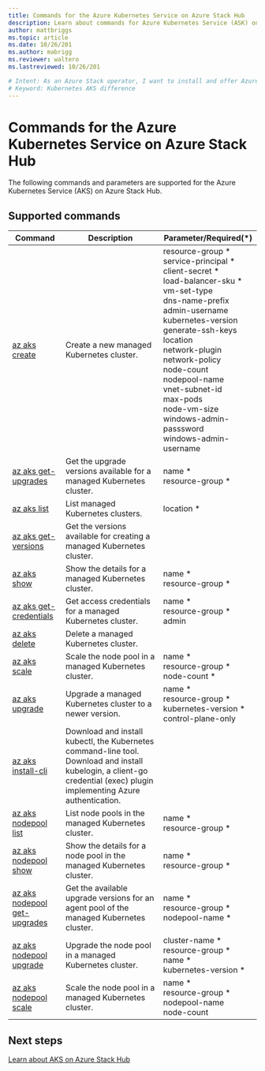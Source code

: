 ```yaml
---
title: Commands for the Azure Kubernetes Service on Azure Stack Hub
description: Learn about commands for Azure Kubernetes Service (ASK) on Azure Stack Hub.
author: mattbriggs
ms.topic: article
ms.date: 10/26/201
ms.author: mabrigg
ms.reviewer: waltero
ms.lastreviewed: 10/26/201

# Intent: As an Azure Stack operator, I want to install and offer Azure Kubernetes Service on Azure Stack Hub so my supported user can offer containerized solutions.
# Keyword: Kubernetes AKS difference
---
```


# Commands for the Azure Kubernetes Service on Azure Stack Hub

The following commands and parameters are supported for the Azure Kubernetes Service (AKS) on Azure Stack Hub.

## Supported commands

| Command | Description | Parameter/Required(*) |
|---|---|---|
| [az aks create](/cli/azure/aks?view=azure-cli-latest#az_aks_create) | Create a new managed Kubernetes cluster. | resource-group *<br>service-principal *<br>client-secret *<br>load-balancer-sku *<br>vm-set-type<br>dns-name-prefix<br>admin-username<br>kubernetes-version<br>generate-ssh-keys<br>location<br>network-plugin<br>network-policy<br>node-count<br>nodepool-name<br>vnet-subnet-id<br>max-pods<br>node-vm-size<br>windows-admin-passsword<br>windows-admin-username |
| [az aks get-upgrades](/cli/azure/aks?view=azure-cli-latest#az_aks_get_upgrades) | Get the upgrade versions available for a managed Kubernetes cluster. | name *<br>resource-group * |
| [az aks list](/cli/azure/aks?view=azure-cli-latest#az_aks_list) | List managed Kubernetes clusters. | location * |
| [az aks get-versions](/cli/azure/aks?view=azure-cli-latest#az_aks_get_versions) | Get the versions available for creating a managed Kubernetes cluster.  |  |
| [az aks show](/cli/azure/aks?view=azure-cli-latest#az_aks_show) | Show the details for a managed Kubernetes cluster. | name *<br>resource-group * |
| [az aks get-credentials](/cli/azure/aks?view=azure-cli-latest#az_aks_get_credentials) | Get access credentials for a managed Kubernetes cluster.  | name *<br>resource-group *<br>admin |
| [az aks delete](/cli/azure/aks?view=azure-cli-latest#az_aks_delete) | Delete a managed Kubernetes cluster. |  |
| [az aks scale](/cli/azure/aks?view=azure-cli-latest#az_aks_scale) | Scale the node pool in a managed Kubernetes cluster. | name *<br>resource-group *<br>node-count * |
| [az aks upgrade](/cli/azure/aks?view=azure-cli-latest#az_aks_upgrade) | Upgrade a managed Kubernetes cluster to a newer version.  | name *<br>resource-group *<br>kubernetes-version *<br>control-plane-only |
| [az aks install-cli](/cli/azure/aks?view=azure-cli-latest#az_aks_install_cli) | Download and install kubectl, the Kubernetes command-line tool. Download and install kubelogin, a client-go credential (exec) plugin implementing Azure authentication. |  |
| [az aks nodepool list](/cli/azure/aks/nodepool?view=azure-cli-latest#az_aks_nodepool_list) | List node pools in the managed Kubernetes cluster. | name *<br>resource-group * |
| [az aks nodepool show](/cli/azure/aks/nodepool?view=azure-cli-latest#az_aks_nodepool_show) | Show the details for a node pool in the managed Kubernetes cluster.  | name *<br>resource-group * |
| [az aks nodepool get-upgrades](/cli/azure/aks/nodepool?view=azure-cli-latest#az_aks_nodepool_get_upgrades) | Get the available upgrade versions for an agent pool of the managed Kubernetes cluster.  | name *<br>resource-group *<br>nodepool-name * |
| [az aks nodepool upgrade](/cli/azure/aks/nodepool?view=azure-cli-latest#az_aks_nodepool_upgrade) | Upgrade the node pool in a managed Kubernetes cluster. | cluster-name *<br>resource-group *<br>name *<br>kubernetes-version * |
| [az aks nodepool scale](/cli/azure/aks/nodepool?view=azure-cli-latest#az_aks_nodepool_scale) | Scale the node pool in a managed Kubernetes cluster.  | name *<br>resource-group *<br>nodepool-name<br>node-count |

## Next steps

[Learn about AKS on Azure Stack Hub](aks-overview.md)

